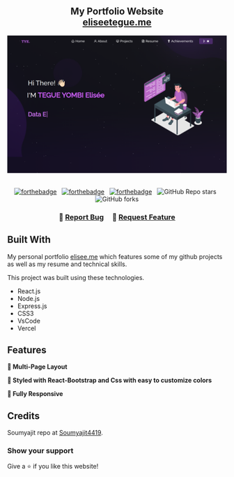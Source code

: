 <h2 align="center">
  My Portfolio Website<br/>
  <a href="https://eliseetegue.vercel.app/" target="_blank">eliseetegue.me</a>
</h2>
<div align="center">
  <img alt="Demo" src="./Images/readme-img.png" />
</div>

<br/>

<center>

[![forthebadge](https://forthebadge.com/images/badges/built-with-love.svg)](https://forthebadge.com) &nbsp;
[![forthebadge](https://forthebadge.com/images/badges/made-with-javascript.svg)](https://forthebadge.com) &nbsp;
[![forthebadge](https://forthebadge.com/images/badges/open-source.svg)](https://forthebadge.com) &nbsp;
![GitHub Repo stars](https://img.shields.io/github/stars/soumyajit4419/Portfolio?color=red&logo=github&style=for-the-badge) &nbsp;
![GitHub forks](https://img.shields.io/github/forks/soumyajit4419/Portfolio?color=red&logo=github&style=for-the-badge)

</center>

<h3 align="center">
    🔹
    <a href="https://github.com/el-tegy/portfolio/issues">Report Bug</a> &nbsp; &nbsp;
    🔹
    <a href="https://github.com/el-tegy/portfolio/issues">Request Feature</a>
</h3>

## Built With

My personal portfolio <a href="https://eliseetegue.vercel.app/" target="_blank">elisee.me</a> which features some of my github projects as well as my resume and technical skills.<br/>

This project was built using these technologies.

- React.js
- Node.js
- Express.js
- CSS3
- VsCode
- Vercel

## Features

**📖 Multi-Page Layout**

**🎨 Styled with React-Bootstrap and Css with easy to customize colors**

**📱 Fully Responsive**

## Credits

Soumyajit repo at [Soumyajit4419](https://github.com/soumyajit4419/Portfolio).

### Show your support

Give a ⭐ if you like this website!
